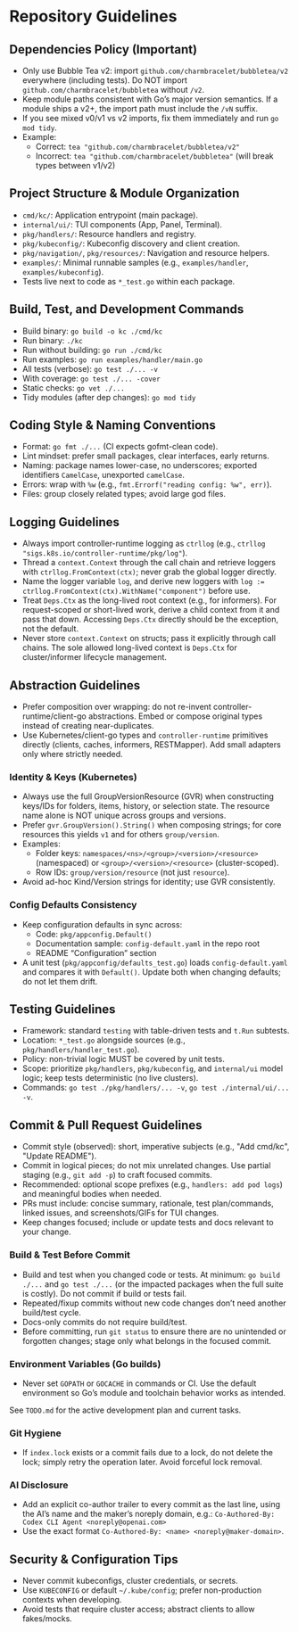 # Repository Guidelines

## Dependencies Policy (Important)
- Only use Bubble Tea v2: import `github.com/charmbracelet/bubbletea/v2` everywhere (including tests). Do NOT import `github.com/charmbracelet/bubbletea` without `/v2`.
- Keep module paths consistent with Go’s major version semantics. If a module ships a v2+, the import path must include the `/vN` suffix.
- If you see mixed v0/v1 vs v2 imports, fix them immediately and run `go mod tidy`.
- Example:
  - Correct: `tea "github.com/charmbracelet/bubbletea/v2"`
  - Incorrect: `tea "github.com/charmbracelet/bubbletea"` (will break types between v1/v2)

## Project Structure & Module Organization
- `cmd/kc/`: Application entrypoint (main package).
- `internal/ui/`: TUI components (App, Panel, Terminal).
- `pkg/handlers/`: Resource handlers and registry.
- `pkg/kubeconfig/`: Kubeconfig discovery and client creation.
- `pkg/navigation/`, `pkg/resources/`: Navigation and resource helpers.
- `examples/`: Minimal runnable samples (e.g., `examples/handler`, `examples/kubeconfig`).
- Tests live next to code as `*_test.go` within each package.

## Build, Test, and Development Commands
- Build binary: `go build -o kc ./cmd/kc`
- Run binary: `./kc`
- Run without building: `go run ./cmd/kc`
- Run examples: `go run examples/handler/main.go`
- All tests (verbose): `go test ./... -v`
- With coverage: `go test ./... -cover`
- Static checks: `go vet ./...`
- Tidy modules (after dep changes): `go mod tidy`

## Coding Style & Naming Conventions
- Format: `go fmt ./...` (CI expects gofmt-clean code).
- Lint mindset: prefer small packages, clear interfaces, early returns.
- Naming: package names lower-case, no underscores; exported identifiers `CamelCase`, unexported `camelCase`.
- Errors: wrap with `%w` (e.g., `fmt.Errorf("reading config: %w", err)`).
- Files: group closely related types; avoid large god files.

## Logging Guidelines
- Always import controller-runtime logging as `ctrllog` (e.g., `ctrllog "sigs.k8s.io/controller-runtime/pkg/log"`).
- Thread a `context.Context` through the call chain and retrieve loggers with `ctrllog.FromContext(ctx)`; never grab the global logger directly.
- Name the logger variable `log`, and derive new loggers with `log := ctrllog.FromContext(ctx).WithName("component")` before use.
- Treat `Deps.Ctx` as the long-lived root context (e.g., for informers). For request-scoped or short-lived work, derive a child context from it and pass that down. Accessing `Deps.Ctx` directly should be the exception, not the default.
- Never store `context.Context` on structs; pass it explicitly through call chains. The sole allowed long-lived context is `Deps.Ctx` for cluster/informer lifecycle management.

## Abstraction Guidelines
- Prefer composition over wrapping: do not re-invent controller-runtime/client-go abstractions. Embed or compose original types instead of creating near-duplicates.
- Use Kubernetes/client-go types and `controller-runtime` primitives directly (clients, caches, informers, RESTMapper). Add small adapters only where strictly needed.

### Identity & Keys (Kubernetes)
- Always use the full GroupVersionResource (GVR) when constructing keys/IDs for folders, items, history, or selection state. The resource name alone is NOT unique across groups and versions.
- Prefer `gvr.GroupVersion().String()` when composing strings; for core resources this yields `v1` and for others `group/version`.
- Examples:
  - Folder keys: `namespaces/<ns>/<group>/<version>/<resource>` (namespaced) or `<group>/<version>/<resource>` (cluster-scoped).
  - Row IDs: `group/version/resource` (not just `resource`).
- Avoid ad-hoc Kind/Version strings for identity; use GVR consistently.

### Config Defaults Consistency
- Keep configuration defaults in sync across:
  - Code: `pkg/appconfig.Default()`
  - Documentation sample: `config-default.yaml` in the repo root
  - README “Configuration” section
- A unit test (`pkg/appconfig/defaults_test.go`) loads `config-default.yaml` and compares it with `Default()`. Update both when changing defaults; do not let them drift.

## Testing Guidelines
- Framework: standard `testing` with table-driven tests and `t.Run` subtests.
- Location: `*_test.go` alongside sources (e.g., `pkg/handlers/handler_test.go`).
- Policy: non-trivial logic MUST be covered by unit tests.
- Scope: prioritize `pkg/handlers`, `pkg/kubeconfig`, and `internal/ui` model logic; keep tests deterministic (no live clusters).
- Commands: `go test ./pkg/handlers/... -v`, `go test ./internal/ui/... -v`.

## Commit & Pull Request Guidelines
- Commit style (observed): short, imperative subjects (e.g., "Add cmd/kc", "Update README").
- Commit in logical pieces; do not mix unrelated changes. Use partial staging (e.g., `git add -p`) to craft focused commits.
- Recommended: optional scope prefixes (e.g., `handlers: add pod logs`) and meaningful bodies when needed.
- PRs must include: concise summary, rationale, test plan/commands, linked issues, and screenshots/GIFs for TUI changes.
- Keep changes focused; include or update tests and docs relevant to your change.

### Build & Test Before Commit
- Build and test when you changed code or tests. At minimum: `go build ./...` and `go test ./...` (or the impacted packages when the full suite is costly). Do not commit if build or tests fail.
- Repeated/fixup commits without new code changes don’t need another build/test cycle.
- Docs-only commits do not require build/test.
- Before committing, run `git status` to ensure there are no unintended or forgotten changes; stage only what belongs in the focused commit.

### Environment Variables (Go builds)
- Never set `GOPATH` or `GOCACHE` in commands or CI. Use the default environment so Go’s module and toolchain behavior works as intended.

See `TODO.md` for the active development plan and current tasks.

### Git Hygiene
- If `index.lock` exists or a commit fails due to a lock, do not delete the lock; simply retry the operation later. Avoid forceful lock removal.

### AI Disclosure
- Add an explicit co-author trailer to every commit as the last line, using the AI’s name and the maker’s noreply domain, e.g.:
  `Co-Authored-By: Codex CLI Agent <noreply@openai.com>`
- Use the exact format `Co-Authored-By: <name> <noreply@maker-domain>`.

## Security & Configuration Tips
- Never commit kubeconfigs, cluster credentials, or secrets.
- Use `KUBECONFIG` or default `~/.kube/config`; prefer non-production contexts when developing.
- Avoid tests that require cluster access; abstract clients to allow fakes/mocks.
